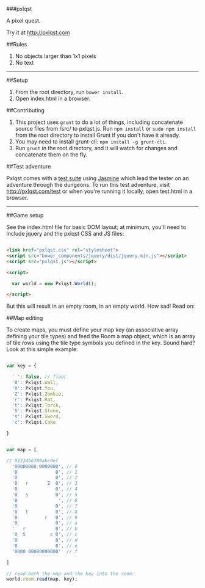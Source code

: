 ###pxlqst

A pixel quest.

Try it at http://pxlqst.com


##Rules

1. No objects larger than 1x1 pixels
2. No text

****

##Setup

1. From the root directory, run `bower install`.
2. Open index.html in a browser.

##Contributing

1. This project uses `grunt` to do a lot of things, including concatenate source files from /src/ to pxlqst.js. Run `npm install` or `sudo npm install` from the root directory to install Grunt if you don't have it already. 
2. You may need to install grunt-cli: `npm install -g grunt-cli`.
3. Run `grunt` in the root directory, and it will watch for changes and concatenate them on the fly.

##Test adventure

Pxlqst comes with a [test suite](https://github.com/jywarren/pxlqst/issues/4) using [Jasmine](https://jasmine.github.io) which lead the tester on an adventure through the dungeons. To run this test adventure, visit http://pxlqst.com/test or when you're running it locally, open test.html in a browser.

****

##Game setup

See the index.html file for basic DOM layout; at minimum, you'll need to include jquery and the pxlqst CSS and JS files:

````html

<link href="pxlqst.css" rel="stylesheet">
<script src="bower_components/jquery/dist/jquery.min.js"></script>
<script src="pxlqst.js"></script>

<script>

  var world = new Pxlqst.World();

</script>

````

But this will result in an empty room, in an empty world. How sad! Read on:

##Map editing

To create maps, you must define your map key (an associative array defining your tile types) and feed the Room a map object, which is an array of tile rows using the tile type symbols you defined in the key. Sound hard? Look at this simple example:

````js

var key = {

  ' ': false, // floor
  '0': Pxlqst.Wall,
  'X': Pxlqst.You,
  'Z': Pxlqst.Zombie,
  'r': Pxlqst.Rat,
  't': Pxlqst.Torch,
  'S': Pxlqst.Stone,
  's': Pxlqst.Sword,
  'c': Pxlqst.Cake

}


var map = [

// 0123456789abcdef  
  '00000000 0000000', // 0
  '0              0', // 1
  '0              0', // 2
  '0   r       Z  0', // 3
  '0              0', // 4
  '0   s          0', // 5
  '0               ', // 6
  '0              0', // 7
  '0   t          0', // 8
  '0          r   0', // 9
  '0              0', // a
  '   r           0', // b
  '0  S         c 0', // c
  '0              0', // d
  '0              0', // e
  '0000 00000000000'  // f

]

// read both the map and the key into the room:
world.room.read(map, key);

````

